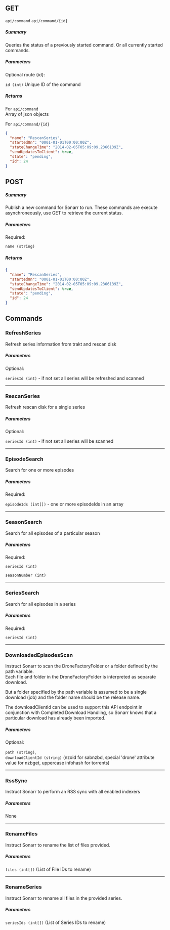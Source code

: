 ## GET ##

`api/command`
`api/command/{id}`

##### Summary #####
Queries the status of a previously started command. Or all currently started commands.

##### Parameters ######

Optional route {id}:

`id (int)` Unique ID of the command

##### Returns ######

For `api/command`   
Array of json objects   

For `api/command/{id}`
````JSON
{
  "name": "RescanSeries",
  "startedOn": "0001-01-01T00:00:00Z",
  "stateChangeTime": "2014-02-05T05:09:09.2366139Z",
  "sendUpdatesToClient": true,
  "state": "pending",
  "id": 24
}
````

## POST ##

##### Summary #####
Publish a new command for Sonarr to run. These commands are execute asynchroneously, use GET to retrieve the current status.

##### Parameters ######

Required:

`name (string)`

##### Returns ######

````JSON
{
  "name": "RescanSeries",
  "startedOn": "0001-01-01T00:00:00Z",
  "stateChangeTime": "2014-02-05T05:09:09.2366139Z",
  "sendUpdatesToClient": true,
  "state": "pending",
  "id": 24
}
````

## Commands ##

### RefreshSeries ###
Refresh series information from trakt and rescan disk

##### Parameters ######

Optional:

`seriesId (int)` - if not set all series will be refreshed and scanned

---

### RescanSeries ###
Refresh rescan disk for a single series

##### Parameters ######

Optional:

`seriesId (int)` - if not set all series will be scanned

---

### EpisodeSearch ###
Search for one or more episodes

##### Parameters ######

Required:

`episodeIds (int[])` - one or more episodeIds in an array

---

### SeasonSearch ###
Search for all episodes of a particular season

##### Parameters ######

Required:

`seriesId (int)`

`seasonNumber (int)`

---

### SeriesSearch ###
Search for all episodes in a series

##### Parameters ######

Required:

`seriesId (int)`

---

### DownloadedEpisodesScan ###
Instruct Sonarr to scan the DroneFactoryFolder or a folder defined by the path variable.    
Each file and folder in the DroneFactoryFolder is interpreted as separate download.   

But a folder specified by the path variable is assumed to be a single download (job) and the folder name should be the release name.

The downloadClientId can be used to support this API endpoint in conjunction with Completed Download Handling, so Sonarr knows that a particular download has already been imported.

##### Parameters ######

Optional:

`path (string)`,   
`downloadClientId (string)` (nzoid for sabnzbd, special 'drone' attribute value for nzbget, uppercase infohash for torrents)

---

### RssSync ###
Instruct Sonarr to perform an RSS sync with all enabled indexers

##### Parameters ######

None

---

### RenameFiles ###
Instruct Sonarr to rename the list of files provided.

##### Parameters ######

`files (int[])` (List of File IDs to rename)

---

### RenameSeries ###
Instruct Sonarr to rename all files in the provided series.

##### Parameters ######

`seriesIds (int[])` (List of Series IDs to rename)